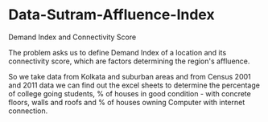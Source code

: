 # Data-Sutram-Affluence-Index
Demand Index and Connectivity Score

The problem asks us to define Demand Index of a location and its connectivity score, which are factors determining the region's affluence. 

So we take data from Kolkata and suburban areas and from Census 2001 and 2011 data we can find out the excel sheets to determine the percentage of college going students, % of houses in good condition - with concrete floors, walls and roofs and % of houses owning Computer with internet connection.
